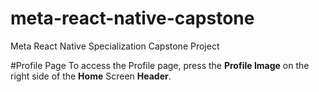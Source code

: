 # meta-react-native-capstone
Meta React Native Specialization Capstone Project

#Profile Page
  To access the Profile page, press the **Profile Image** on the right side of the **Home** Screen **Header**.
